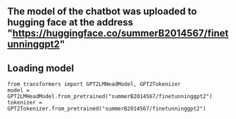 ## The model of the chatbot was uploaded to hugging face at the address "https://huggingface.co/summerB2014567/finetunninggpt2"

## Loading model
    from transformers import GPT2LMHeadModel, GPT2Tokenizer
    model = GPT2LMHeadModel.from_pretrained("summerB2014567/finetunninggpt2")
    tokenizer = GPT2Tokenizer.from_pretrained("summerB2014567/finetunninggpt2")
